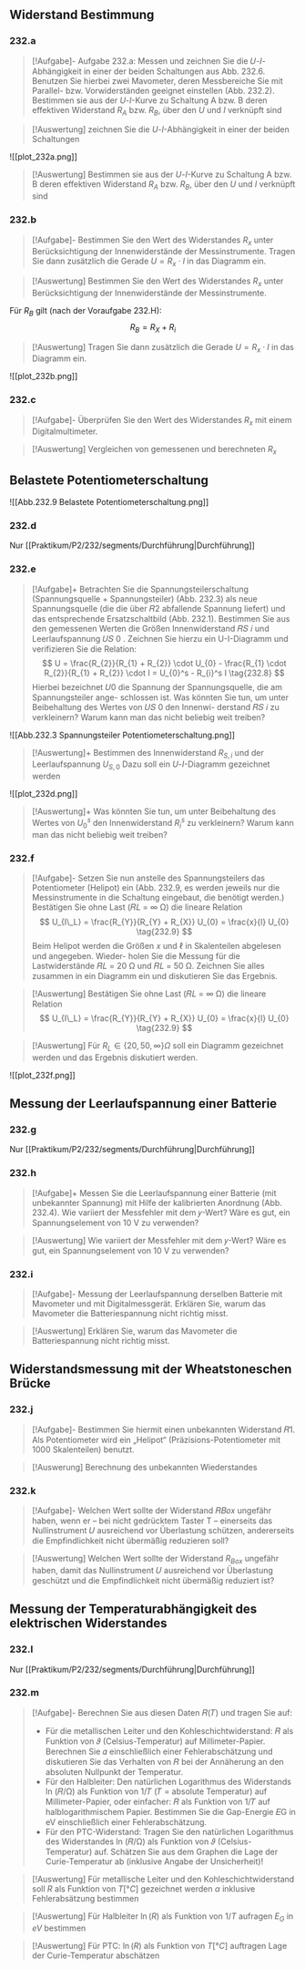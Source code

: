 
## Widerstand Bestimmung
### 232.a
> [!Aufgabe]-
Aufgabe 232.a: Messen und zeichnen Sie die 𝑈-𝐼-Abhängigkeit in einer der beiden Schaltungen aus Abb. 232.6. Benutzen Sie hierbei zwei Mavometer, deren Messbereiche Sie mit Parallel- bzw. Vorwiderständen geeignet einstellen (Abb. 232.2). Bestimmen sie aus der $U$-$I$-Kurve zu Schaltung A bzw. B deren effektiven Widerstand $R_{A}$ bzw. $R_{B}$, über den $U$ und $I$ verknüpft sind

> [!Auswertung]
zeichnen Sie die $U$-$I$-Abhängigkeit in einer der beiden Schaltungen

![[plot_232a.png]]

> [!Auswertung]
Bestimmen sie aus der $U$-$I$-Kurve zu Schaltung A bzw. B deren effektiven Widerstand $R_{A}$ bzw. $R_{B}$, über den $U$ und $I$ verknüpft sind

### 232.b
> [!Aufgabe]-
Bestimmen Sie den Wert des Widerstandes $R_{x}$ unter Berücksichtigung der Innenwiderstände der Messinstrumente. Tragen Sie dann zusätzlich die Gerade $U = R_{x} \cdot I$ in das Diagramm ein.

> [!Auswertung]
Bestimmen Sie den Wert des Widerstandes $R_{x}$ unter Berücksichtigung der Innenwiderstände der Messinstrumente.

Für $R_{B}$ gilt (nach der Voraufgabe 232.H):
$$
R_{B} = R_{X} + R_{i}
$$

> [!Auswertung]
Tragen Sie dann zusätzlich die Gerade $U = R_{x} \cdot I$ in das Diagramm ein.

![[plot_232b.png]]
### 232.c
> [!Aufgabe]-
Überprüfen Sie den Wert des Widerstandes $R_{x}$ mit einem Digitalmultimeter.

> [!Auswertung]
Vergleichen von gemessenen und berechneten $R_{x}$
## Belastete Potentiometerschaltung

![[Abb.232.9 Belastete Potentiometerschaltung.png]]
### 232.d
Nur [[Praktikum/P2/232/segments/Durchführung|Durchführung]]
### 232.e
> [!Aufgabe]+
Betrachten Sie die Spannungsteilerschaltung (Spannungsquelle + Spannungsteiler) (Abb. 232.3) als neue Spannungsquelle (die die über 𝑅2 abfallende Spannung liefert) und das entsprechende Ersatzschaltbild (Abb. 232.1). Bestimmen Sie aus den gemessenen Werten die Größen Innenwiderstand 𝑅𝑆 𝑖 und Leerlaufspannung 𝑈𝑆 0 . Zeichnen Sie hierzu ein U-I-Diagramm und verifizieren Sie die Relation: 
> $$
U = \frac{R_{2}}{R_{1} + R_{2}} \cdot U_{0} - \frac{R_{1} \cdot R_{2}}{R_{1} + R_{2}} \cdot I = U_{0}^s - R_{i}^s I
\tag{232.8}
> $$
Hierbei bezeichnet 𝑈0 die Spannung der Spannungsquelle, die am Spannungsteiler ange- schlossen ist. Was könnten Sie tun, um unter Beibehaltung des Wertes von 𝑈𝑆 0 den Innenwi- derstand 𝑅𝑆 𝑖 zu verkleinern? Warum kann man das nicht beliebig weit treiben?

![[Abb.232.3 Spannungsteiler Potentiometerschaltung.png]]

> [!Auswertung]+
Bestimmen des Innenwiderstand $R_{S,i}$ und der Leerlaufspannung $U_{S,0}$
Dazu soll ein $U$-$I$-Diagramm gezeichnet werden

![[plot_232d.png]]

> [!Auswertung]+
Was könnten Sie tun, um unter Beibehaltung des Wertes von $U_{0}^s$ den Innenwiderstand $R_{i}^s$ zu verkleinern? Warum kann man das nicht beliebig weit treiben?
### 232.f
> [!Aufgabe]-
> Setzen Sie nun anstelle des Spannungsteilers das Potentiometer (Helipot) ein (Abb. 232.9, es werden jeweils nur die Messinstrumente in die Schaltung eingebaut, die benötigt werden.) Bestätigen Sie ohne Last (𝑅𝐿 = ∞ Ω) die lineare Relation 
> $$
U_{I\_L} = \frac{R_{Y}}{R_{Y} + R_{X}} U_{0} = \frac{x}{l} U_{0}
\tag{232.9}
> $$
> Beim Helipot werden die Größen 𝑥 und ℓ in Skalenteilen abgelesen und angegeben. Wieder- holen Sie die Messung für die Lastwiderstände 𝑅𝐿 = 20 Ω und 𝑅𝐿 = 50 Ω. Zeichnen Sie alles zusammen in ein Diagramm ein und diskutieren Sie das Ergebnis.

> [!Auswertung]
>  Bestätigen Sie ohne Last (𝑅𝐿 = ∞ Ω) die lineare Relation 
> $$
U_{I\_L} = \frac{R_{Y}}{R_{Y} + R_{X}} U_{0} = \frac{x}{l} U_{0}
\tag{232.9}
> $$

> [!Auswertung]
Für $R_{L} \in \left\{ 20, 50, \infty \right\}\Omega$ soll ein Diagramm gezeichnet werden und das Ergebnis diskutiert werden.

![[plot_232f.png]]
## Messung der Leerlaufspannung einer Batterie
### 232.g
Nur [[Praktikum/P2/232/segments/Durchführung|Durchführung]]
### 232.h
> [!Aufgabe]+
Messen Sie die Leerlaufspannung einer Batterie (mit unbekannter Spannung) mit Hilfe der kalibrierten Anordnung (Abb. 232.4). Wie variiert der Messfehler mit dem 𝑦-Wert? Wäre es gut, ein Spannungselement von 10 V zu verwenden?

> [!Auswertung]
> Wie variiert der Messfehler mit dem 𝑦-Wert? Wäre es gut, ein Spannungselement von 10 V zu verwenden?
### 232.i
> [!Aufgabe]-
Messung der Leerlaufspannung derselben Batterie mit Mavometer und mit Digitalmessgerät. Erklären Sie, warum das Mavometer die Batteriespannung nicht richtig misst.

> [!Auswertung]
Erklären Sie, warum das Mavometer die Batteriespannung nicht richtig misst.
## Widerstandsmessung mit der Wheatstoneschen Brücke
### 232.j
> [!Aufgabe]-
Bestimmen Sie hiermit einen unbekannten Widerstand 𝑅1. Als Potentiometer wird ein „Helipot“ (Präzisions-Potentiometer mit 1000 Skalenteilen) benutzt.

> [!Auswerung]
Berechnung des unbekannten Wiederstandes 
### 232.k
> [!Aufgabe]-
Welchen Wert sollte der Widerstand 𝑅𝐵𝑜𝑥 ungefähr haben, wenn er – bei nicht gedrücktem Taster T – einerseits das Nullinstrument 𝑈 ausreichend vor Überlastung schützen, andererseits die Empfindlichkeit nicht übermäßig reduzieren soll?

> [!Auswertung]
Welchen Wert sollte der Widerstand $R_{Box}$ ungefähr haben, damit das Nullinstrument 𝑈 ausreichend vor Überlastung geschützt und die Empfindlichkeit nicht übermäßig reduziert ist?
## Messung der Temperaturabhängigkeit des elektrischen Widerstandes
### 232.l
Nur [[Praktikum/P2/232/segments/Durchführung|Durchführung]]
### 232.m
> [!Aufgabe]-
Berechnen Sie aus diesen Daten 𝑅(𝑇) und tragen Sie auf: 
> * Für die metallischen Leiter und den Kohleschichtwiderstand: 𝑅 als Funktion von 𝜗 (Celsius-Temperatur) auf Millimeter-Papier. Berechnen Sie 𝛼 einschließlich einer Fehlerabschätzung und diskutieren Sie das Verhalten von 𝑅 bei der Annäherung an den absoluten Nullpunkt der Temperatur.
> * Für den Halbleiter: Den natürlichen Logarithmus des Widerstands ln (𝑅/Ω) als Funktion von 1/𝑇 (𝑇 = absolute Temperatur) auf Millimeter-Papier, oder einfacher: 𝑅 als Funktion von 1/𝑇 auf halblogarithmischem Papier. Bestimmen Sie die Gap-Energie 𝐸G in eV einschließlich einer Fehlerabschätzung.
> * Für den PTC-Widerstand: Tragen Sie den natürlichen Logarithmus des Widerstandes ln (𝑅/Ω) als Funktion von 𝜗 (Celsius-Temperatur) auf. Schätzen Sie aus dem Graphen die Lage der Curie-Temperatur ab (inklusive Angabe der Unsicherheit)!

> [!Auswertung]
Für metallische Leiter und den Kohleschichtwiderstand soll
$R$ als Funktion von $T [°C]$ gezeichnet werden
$\alpha$ inklusive Fehlerabsätzung bestimmen

> [!Auswertung]
Für Halbleiter
$\ln(R)$ als Funktion von $1/T$ aufragen
$E_{G}$ in $eV$ bestimmen

> [!Auswertung]
Für PTC:
$\ln(R)$ als Funktion von $T [°C]$ auftragen
Lage der Curie-Temperatur abschätzen


